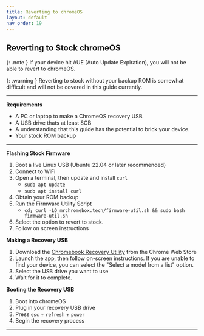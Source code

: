 ```yaml
---
title: Reverting to chromeOS
layout: default
nav_order: 19
---
```



## Reverting to Stock chromeOS

{: .note }
If your device hit AUE (Auto Update Expiration), you will not be able to revert to chromeOS.

{: .warning }
Reverting to stock without your backup ROM is somewhat difficult and will not be covered in this guide currently.

--------

**Requirements**
- A PC or laptop to make a ChromeOS recovery USB
- A USB drive thats at least 8GB
- A understanding that this guide has the potential to brick your device.
- Your stock ROM backup


---------

**Flashing Stock Firmware**

1. Boot a live Linux USB (Ubuntu 22.04 or later recommended)
2. Connect to WiFi
3. Open a terminal, then update and install `curl`
    * `sudo apt update`
    * `sudo apt install curl`
4. Obtain your ROM backup    
5. Run the Firmware Utility Script
    * `cd; curl -LO mrchromebox.tech/firmware-util.sh && sudo bash firmware-util.sh`
6. Select the option to revert to stock.
7. Follow on screen instructions 


**Making a Recovery USB**
1. Download the [Chromebook Recovery Utility](https://chrome.google.com/webstore/detail/chromebook-recovery-utili/pocpnlppkickgojjlmhdmidojbmbodfm) from the Chrome Web Store
2. Launch the app, then follow on-screen instructions. If you are unable to find your device, you can select the "Select a model from a list" option.
3. Select the USB drive you want to use
4. Wait for it to complete.


**Booting the Recovery USB**
1. Boot into chromeOS
2. Plug in your recovery USB drive
3. Press `esc` + `refresh` + `power`
4. Begin the recovery process

-------------





